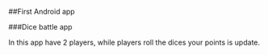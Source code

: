 ##First Android app

###Dice battle app

In this app have 2 players, while players roll the dices your points is update.